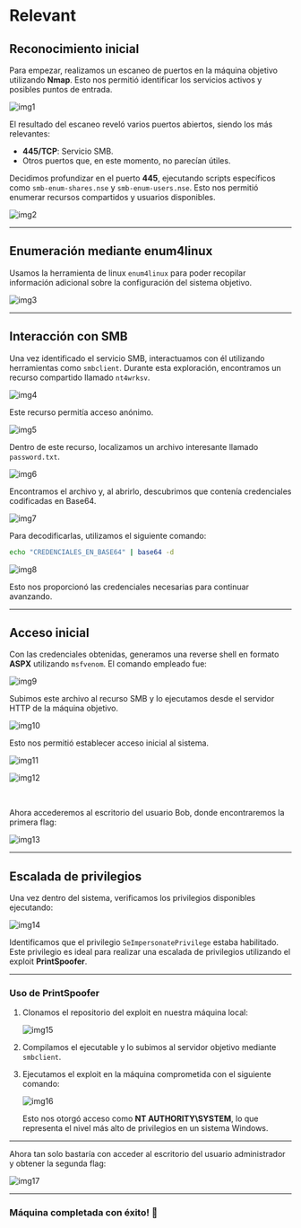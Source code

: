 # Relevant

## Reconocimiento inicial

Para empezar, realizamos un escaneo de puertos en la máquina objetivo utilizando **Nmap**. Esto nos permitió identificar los servicios activos y posibles puntos de entrada.

![img1](./img/1.png)

El resultado del escaneo reveló varios puertos abiertos, siendo los más relevantes:
- **445/TCP**: Servicio SMB.
- Otros puertos que, en este momento, no parecían útiles.

Decidimos profundizar en el puerto **445**, ejecutando scripts específicos como `smb-enum-shares.nse` y `smb-enum-users.nse`. Esto nos permitió enumerar recursos compartidos y usuarios disponibles.

![img2](./img/2.png)

---

## Enumeración mediante enum4linux

Usamos la herramienta de linux `enum4linux` para poder recopilar información adicional sobre la configuración del sistema objetivo.

![img3](./img/3.png)

---

## Interacción con SMB

Una vez identificado el servicio SMB, interactuamos con él utilizando herramientas como `smbclient`. Durante esta exploración, encontramos un recurso compartido llamado `nt4wrksv`.

![img4](./img/4.png)


Este recurso permitía acceso anónimo.

![img5](./img/5.png)


Dentro de este recurso, localizamos un archivo interesante llamado `password.txt`.

![img6](./img/6.png)



Encontramos el archivo y, al abrirlo, descubrimos que contenía credenciales codificadas en Base64. 

![img7](./img/7.png)

Para decodificarlas, utilizamos el siguiente comando:

```bash
echo "CREDENCIALES_EN_BASE64" | base64 -d
```

![img8](./img/8.png)

Esto nos proporcionó las credenciales necesarias para continuar avanzando.

---

## Acceso inicial

Con las credenciales obtenidas, generamos una reverse shell en formato **ASPX** utilizando `msfvenom`. El comando empleado fue:

![img9](./img/9.png)

Subimos este archivo al recurso SMB y lo ejecutamos desde el servidor HTTP de la máquina objetivo. 

![img10](./img/10.png)

Esto nos permitió establecer acceso inicial al sistema.

![img11](./img/11.png)

![img12](./img/12.png)

<br>

Ahora accederemos al escritorio del usuario Bob, donde encontraremos la primera flag:

![img13](./img/13.png)

---

## Escalada de privilegios

Una vez dentro del sistema, verificamos los privilegios disponibles ejecutando:

![img14](./img/14.png)

Identificamos que el privilegio `SeImpersonatePrivilege` estaba habilitado. Este privilegio es ideal para realizar una escalada de privilegios utilizando el exploit **PrintSpoofer**.

---

### Uso de PrintSpoofer

1. Clonamos el repositorio del exploit en nuestra máquina local:

   ![img15](./img/15.png)

2. Compilamos el ejecutable y lo subimos al servidor objetivo mediante `smbclient`.

3. Ejecutamos el exploit en la máquina comprometida con el siguiente comando:

   ![img16](./img/16.png)

   Esto nos otorgó acceso como **NT AUTHORITY\SYSTEM**, lo que representa el nivel más alto de privilegios en un sistema Windows.

---

Ahora tan solo bastaría con acceder al escritorio del usuario administrador y obtener la segunda flag:

![img17](./img/17.png)

---

### Máquina completada con éxito! 🎉